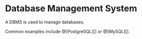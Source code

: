 # Database Management System

A DBMS is used to manage databases.

Common examples include @[PostgreSQL][] or @[MySQL][].
